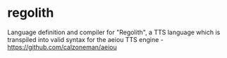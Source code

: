 # regolith
Language definition and compiler for "Regolith", a TTS language which is transpiled into valid syntax for the aeiou TTS engine - https://github.com/calzoneman/aeiou
